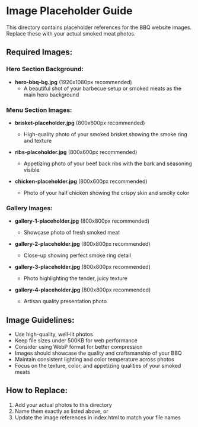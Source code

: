 # Image Placeholder Guide

This directory contains placeholder references for the BBQ website images. Replace these with your actual smoked meat photos.

## Required Images:

### Hero Section Background:
- **hero-bbq-bg.jpg** (1920x1080px recommended)
  - A beautiful shot of your barbecue setup or smoked meats as the main hero background

### Menu Section Images:
- **brisket-placeholder.jpg** (800x600px recommended)
  - High-quality photo of your smoked brisket showing the smoke ring and texture
  
- **ribs-placeholder.jpg** (800x600px recommended)
  - Appetizing photo of your beef back ribs with the bark and seasoning visible
  
- **chicken-placeholder.jpg** (800x600px recommended)
  - Photo of your half chicken showing the crispy skin and smoky color

### Gallery Images:
- **gallery-1-placeholder.jpg** (800x800px recommended)
  - Showcase photo of fresh smoked meat
  
- **gallery-2-placeholder.jpg** (800x800px recommended)
  - Close-up showing perfect smoke ring detail
  
- **gallery-3-placeholder.jpg** (800x800px recommended)
  - Photo highlighting the tender, juicy texture
  
- **gallery-4-placeholder.jpg** (800x800px recommended)
  - Artisan quality presentation photo

## Image Guidelines:
- Use high-quality, well-lit photos
- Keep file sizes under 500KB for web performance
- Consider using WebP format for better compression
- Images should showcase the quality and craftsmanship of your BBQ
- Maintain consistent lighting and color temperature across photos
- Focus on the texture, color, and appetizing qualities of your smoked meats

## How to Replace:
1. Add your actual photos to this directory
2. Name them exactly as listed above, or
3. Update the image references in index.html to match your file names